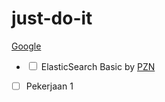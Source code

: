 # just-do-it
[Google](https://www.google.com)

<ul>
  <li><input type="checkbox"> ElasticSearch Basic by <a href="https://www.youtube.com/@ProgrammerZamanNow">PZN</a></li> 
</ul>

- [ ] Pekerjaan 1

